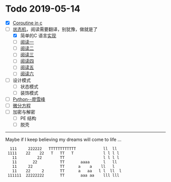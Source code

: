 # Todo 2019-05-14   
- [x] [Coroutine in c](https://www.chiark.greenend.org.uk/~sgtatham/coroutines.html)  
- [ ] [状态机](https://www.cnblogs.com/itdef/p/6097969.html)，阅读需要翻译，别犹豫，做就是了  
    - [x] 简单的C 语言[实现](c/state_machine)  
    - [ ] [阅读一](https://barrgroup.com/Embedded-Systems/How-To/Coding-State-Machines)  
    - [ ] [阅读二](https://stackoverflow.com/questions/1371460/state-machines-tutorials)  
    - [ ] [阅读三](https://codeandlife.com/2013/10/06/tutorial-state-machines-with-c-callbacks/)  
    - [ ] [阅读四](https://www.codeproject.com/Articles/1275479/State-Machine-Design-in-C)  
    - [ ] [阅读五](https://www.geeksforgeeks.org/c-program-to-simulate-nondeterministic-finite-automata-nfa/)  
    - [ ] [阅读六](https://www.geeksforgeeks.org/program-implement-nfa-epsilon-move-dfa-conversion/)
- [ ] 设计模式  
    - [ ] 状态模式  
    - [ ] 装饰模式  
- [ ] [Python--廖雪峰](https://www.liaoxuefeng.com/wiki/0014316089557264a6b348958f449949df42a6d3a2e542c000)  
- [ ] [微分方程](http://open.163.com/special/opencourse/equations.html)  
- [ ] 加密与解密  
    - [ ] PE 结构  
    - [ ] 脱壳  
  
-----  
Maybe if I keep believing my dreams will come to life ...

```
  111     222222   TTTTTTTTTTTT            ll  ll  
 1111    22    22   T   TT   T             l l l l  
   11         22        TT                 l l l l  
   11       22          TT       aaaa      l   ll  
   11     22            TT      a    a    ll   l  
   11    22     2       TT      a   aa   l l  ll  l
 111111  22222222       TT       aaa aa    lll lll  
 ```
